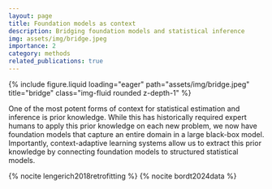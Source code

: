 ```yaml
---
layout: page
title: Foundation models as context
description: Bridging foundation models and statistical inference
img: assets/img/bridge.jpeg
importance: 2
category: methods
related_publications: true
---
```


{% include figure.liquid loading="eager" path="assets/img/bridge.jpeg" title="bridge" class="img-fluid rounded z-depth-1" %}

One of the most potent forms of context for statistical estimation and inference is prior knowledge. While this has historically required expert humans to apply this prior knowledge on each new problem, we now have foundation models that capture an entire domain in a large black-box model. Importantly, context-adaptive learning systems allow us to extract this prior knowledge by connecting foundation models to structured statistical models.

{% nocite lengerich2018retrofitting %}
{% nocite bordt2024data %}
